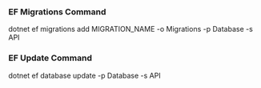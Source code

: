 ﻿### EF Migrations Command

dotnet ef migrations add MIGRATION_NAME -o Migrations -p Database -s API


### EF Update Command

dotnet ef database update -p Database -s API